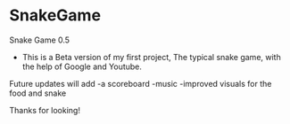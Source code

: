 # SnakeGame
Snake Game 0.5 

- This is a Beta version of my first project, The typical snake game, with the help of Google and Youtube.

Future updates will add 
-a scoreboard
-music
-improved visuals for the food and snake

Thanks for looking!
